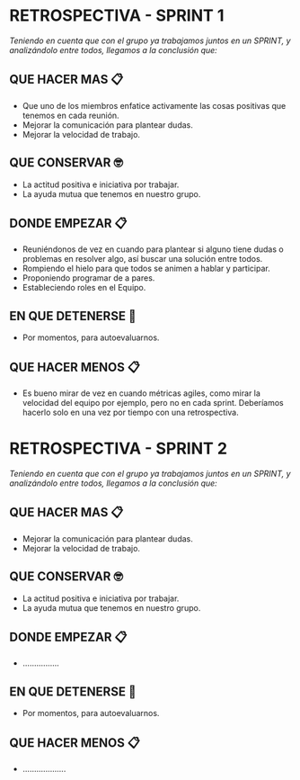 # RETROSPECTIVA - SPRINT 1


_Teniendo  en cuenta que con el grupo ya trabajamos juntos en un SPRINT, y analizándolo entre todos, llegamos a la conclusión que:_

## QUE HACER MAS 📋

* Que uno de los miembros enfatice activamente las cosas positivas que tenemos en cada reunión.
* Mejorar la comunicación para plantear dudas.
* Mejorar la velocidad de trabajo.

## QUE CONSERVAR 🤓

* La actitud positiva e iniciativa por trabajar.
* La ayuda mutua que tenemos en nuestro grupo.

## DONDE EMPEZAR 📋

* Reuniéndonos de vez en cuando para plantear si alguno tiene dudas o problemas en resolver algo, así buscar una solución entre todos.
* Rompiendo el hielo para que todos se animen a hablar y participar.
* Proponiendo programar de a pares.
* Estableciendo roles en el Equipo.

## EN QUE DETENERSE 📢

* Por momentos, para autoevaluarnos.

## QUE HACER MENOS 📋

* Es bueno mirar de vez en cuando métricas agiles, como mirar la velocidad del equipo por ejemplo, pero no en cada sprint. Deberíamos hacerlo solo en una vez por tiempo con una retrospectiva.


# RETROSPECTIVA - SPRINT 2

_Teniendo  en cuenta que con el grupo ya trabajamos juntos en un SPRINT, y analizándolo entre todos, llegamos a la conclusión que:_

## QUE HACER MAS 📋

* Mejorar la comunicación para plantear dudas.
* Mejorar la velocidad de trabajo.

## QUE CONSERVAR 🤓

* La actitud positiva e iniciativa por trabajar.
* La ayuda mutua que tenemos en nuestro grupo.

## DONDE EMPEZAR 📋

* ................

## EN QUE DETENERSE 📢

* Por momentos, para autoevaluarnos.

## QUE HACER MENOS 📋

* ...................
